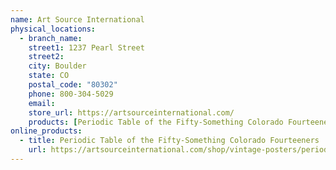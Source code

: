 ```yaml
---
name: Art Source International
physical_locations:
  - branch_name:
    street1: 1237 Pearl Street
    street2:
    city: Boulder
    state: CO
    postal_code: "80302"
    phone: 800-304-5029
    email:
    store_url: https://artsourceinternational.com/
    products: [Periodic Table of the Fifty-Something Colorado Fourteeners]
online_products:
  - title: Periodic Table of the Fifty-Something Colorado Fourteeners
    url: https://artsourceinternational.com/shop/vintage-posters/periodic-table-of-the-fifty-something-colorado-fourteeners/
---
```

